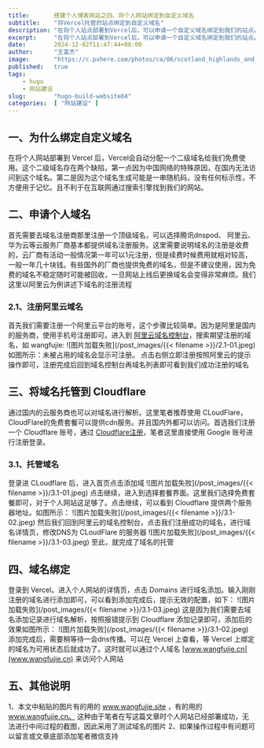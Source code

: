 ```yaml
---
title:       搭建个人博客网站之四、将个人网站绑定到自定义域名
subtitle:    "将Vercel托管的站点绑定到自定义域名"
description: "在将个人站点部署到Vercel后，可以申请一个自定义域名绑定到我们的站点。这样首先可以在中国大陆访问到我们网站，因为Vercel默认分配的二级域名中国大陆是被禁止访问的。其次有标示性的域名也更方便通过互联网找到我们的个人站点"
excerpt:     "在将个人站点部署到Vercel后，可以申请一个自定义域名绑定到我们的站点。这样首先可以在中国大陆访问到我们网站，因为Vercel默认分配的二级域名中国大陆是被禁止访问的。其次有标示性的域名也更方便通过互联网找到我们的个人站点"
date:        2024-12-02T11:47:44+08:00
author:      "王富杰"
image:       "https://c.pxhere.com/photos/ca/06/scotland_highlands_and_islands_landscape_highlands_mood_nature_clouds_mountains-499011.jpg!d"
published:   true
tags:
    - hugo
    - 网站建设
slug:        "hugo-build-website04"
categories:  [ "网站建设" ]
---
```


## 一、为什么绑定自定义域名
在将个人网站部署到 Vercel 后，Vercel会自动分配一个二级域名给我们免费使用。这个二级域名存在两个缺陷，第一点因为中国网络的特殊原因，在国内无法访问到这个域名。第二是因为这个域名生成可能是一串随机码，没有任何标示性，不方便用于记忆。且不利于在互联网通过搜索引擎找到我们的网站。

## 二、申请个人域名
首先需要去域名注册商那里注册一个顶级域名，可以选择腾讯dnspod、 阿里云、 华为云等云服务厂商基本都提供域名注册服务。这里需要说明域名的注册是收费的，云厂商有活动一般情况第一年可以1元注册，但是续费时候费用就相对较高，一般一年几十块钱。有些国外的厂商也提供免费的域名，但是不建议使用，因为免费的域名不稳定随时可能被回收，一旦网站上线后更换域名会变得非常麻烦。我们这里以阿里云为例讲述下域名的注册流程

### 2.1、注册阿里云域名
首先我们需要注册一个阿里云平台的账号，这个步骤比较简单。因为是阿里是国内的服务商，使用手机号注册即可。进入到 [阿里云域名控制台](https://dc.console.aliyun.com/next/index?spm=5176.28197619.console-base_product-drawer-right.ddomain.3d5a1ad8hGMDFi#/overview)，搜索期望注册的域名，如 wangfujie:
![图片加载失败](/post_images/{{< filename >}}/2.1-01.jpeg)
如图所示：未被占用的域名会显示可注册。 点击右侧立即注册按照阿里云的提示操作即可，注册完成后回到域名控制台再域名列表即可看到我们成功注册的域名

## 三、将域名托管到 Cloudflare
通过国内的云服务商也可以对域名进行解析。这里笔者推荐使用 CLoudFlare，CloudFlare的免费套餐可以提供cdn服务。并且国内外都可以访问。首选我们注册一个 Cloudflare 账号，通过 [Cloudflare注册](https://dash.cloudflare.com/login)，笔者这里直接使用 Google 账号进行注册登录。

### 3.1、托管域名
登录进 CLoudflare 后，进入首页点击添加域
![图片加载失败](/post_images/{{< filename >}}/3.1-01.jpeg)
点击继续，进入到选择套餐界面。这里我们选择免费套餐即可，对于个人网站这足够了。点击继续，可以看到 Cloudflare 提供两个服务器地址。如图所示：
![图片加载失败](/post_images/{{< filename >}}/3.1-02.jpeg)
然后我们回到阿里云的域名控制台，点击我们注册成功的域名，进行域名详情页，修改DNS为 CLoudFlare 的服务器
![图片加载失败](/post_images/{{< filename >}}/3.1-03.jpeg)
至此，就完成了域名的托管

## 四、域名绑定
登录到 Vercel。进入个人网站的详情页，点击 Domains 进行域名添加。输入刚刚注册的域名进行添加即可，可以看到添加完成后，提示无效的配置，如下：
![图片加载失败](/post_images/{{< filename >}}/3.1-03.jpeg)
这是因为我们需要去域名添加记录进行域名解析，按照报错提示到 Cloudflare 添加记录即可，添加后的效果如图所示：
![图片加载失败](/post_images/{{< filename >}}/3.1-02.jpeg)
添加完成后，需要稍等待一会dns传播。可以在 Vercel 上查看，等 Vercel 上绑定的域名为可用状态后就成功了。这时就可以通过个人域名 [www.wangfujie.cn](www.wangfujie.cn) 来访问个人网站

## 五、其他说明
1、本文中粘贴的图片有的用的 www.wangfujie.site ，有的用的 www.wangfujie.cn。 这种由于笔者在写这篇文章时个人网站已经部署成功，无法进行中间过程的截图，因此采用了测试域名的图片
2、如果操作过程中有问题可以留言或文章底部添加笔者微信支持


